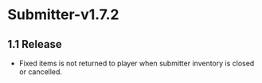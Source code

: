 # Submitter-v1.7.2

## 1.1 Release
- Fixed items is not returned to player when submitter inventory is closed or cancelled.
